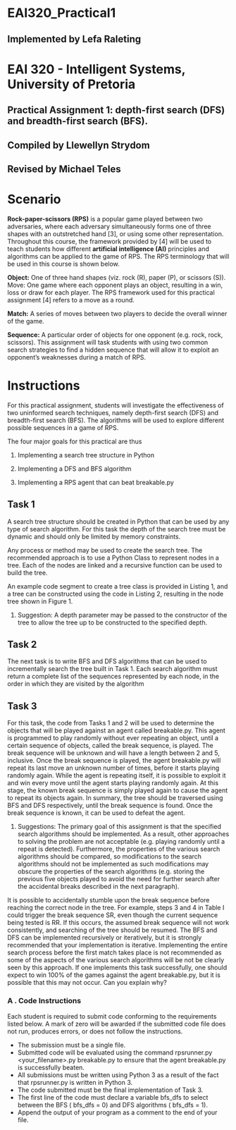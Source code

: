 # EAI320_Practical1
## Implemented by Lefa Raleting
# EAI 320 - Intelligent Systems, University of Pretoria
## Practical Assignment 1: depth-first search (DFS) and breadth-first search (BFS).
## Compiled by Llewellyn Strydom
## Revised by Michael Teles

# Scenario

**Rock-paper-scissors (RPS)** is a popular game played between two adversaries, where each
adversary simultaneously forms one of three shapes with an outstretched hand [3], or using
some other representation. Throughout this course, the framework provided by [4] will be
used to teach students how different **artificial intelligence (AI)** principles and algorithms can
be applied to the game of RPS.
The RPS terminology that will be used in this course is shown below.

**Object:** One of three hand shapes (viz. rock (R), paper (P), or scissors (S)).
Move: One game where each opponent plays an object, resulting in a win, loss or draw for
each player. The RPS framework used for this practical assignment [4] refers to a move
as a round.

**Match:** A series of moves between two players to decide the overall winner of the game.

**Sequence:** A particular order of objects for one opponent (e.g. rock, rock, scissors).
This assignment will task students with using two common search strategies to find a hidden
sequence that will allow it to exploit an opponent’s weaknesses during a match of RPS.

# Instructions
For this practical assignment, students will investigate the effectiveness of two uninformed
search techniques, namely depth-first search (DFS) and breadth-first search (BFS). The
algorithms will be used to explore different possible sequences in a game of RPS.

The four major goals for this practical are thus
1. Implementing a search tree structure in Python

2. Implementing a DFS and BFS algorithm

3. Implementing a RPS agent that can beat breakable.py

## Task 1
A search tree structure should be created in Python that can be used by any type of search
algorithm. For this task the depth of the search tree must be dynamic and should only be
limited by memory constraints.

Any process or method may be used to create the search tree. The recommended approach
is to use a Python Class to represent nodes in a tree. Each of the nodes are linked and a
recursive function can be used to build the tree.

An example code segment to create a tree class is provided in Listing 1, and a tree can be
constructed using the code in Listing 2, resulting in the node tree shown in Figure 1.
1) Suggestion: A depth parameter may be passed to the constructor of the tree to allow
the tree up to be constructed to the specified depth.

## Task 2
The next task is to write BFS and DFS algorithms that can be used to incrementally search
the tree built in Task 1. Each search algorithm must return a complete list of the sequences
represented by each node, in the order in which they are visited by the algorithm

## Task 3

For this task, the code from Tasks 1 and 2 will be used to determine the objects that
will be played against an agent called breakable.py. This agent is programmed to play
randomly without ever repeating an object, until a certain sequence of objects, called the
break sequence, is played. The break sequence will be unknown and will have a length
between 2 and 5, inclusive. Once the break sequence is played, the agent breakable.py will
repeat its last move an unknown number of times, before it starts playing randomly again.
While the agent is repeating itself, it is possible to exploit it and win every move until the
agent starts playing randomly again. At this stage, the known break sequence is simply played
again to cause the agent to repeat its objects again.
In summary, the tree should be traversed using BFS and DFS respectively, until the break
sequence is found. Once the break sequence is known, it can be used to defeat the agent.

1. Suggestions: The primary goal of this assignment is that the specified search algorithms
should be implemented. As a result, other approaches to solving the problem are not acceptable
(e.g. playing randomly until a repeat is detected). Furthermore, the properties of the various
search algorithms should be compared, so modifications to the search algorithms should not
be implemented as such modifications may obscure the properties of the search algorithms
(e.g. storing the previous five objects played to avoid the need for further search after the
accidental breaks described in the next paragraph).

It is possible to accidentally stumble upon the break sequence before reaching the correct
node in the tree. For example, steps 3 and 4 in Table I could trigger the break sequence
SR, even though the current sequence being tested is RR. If this occurs, the assumed break
sequence will not work consistently, and searching of the tree should be resumed.
The BFS and DFS can be implemented recursively or iteratively, but it is strongly
recommended that your implementation is iterative.
Implementing the entire search process before the first match takes place is not recommended
as some of the aspects of the various search algorithms will be not be clearly seen
by this approach.
If one implements this task successfully, one should expect to win 100% of the games
against the agent breakable.py, but it is possible that this may not occur. Can you explain
why?


### A . Code Instructions 
Each student is required to submit code conforming to the requirements listed below. A
mark of zero will be awarded if the submitted code file does not run, produces errors, or does
not follow the instructions.
* The submission must be a single file.
* Submitted code will be evaluated using the command
    rpsrunner.py <your_filename>.py breakable.py
to ensure that the agent breakable.py is successfully beaten.
* All submissions must be written using Python 3 as a result of the fact that rpsrunner.py
is written in Python 3.
* The code submitted must be the final implementation of Task 3.
* The first line of the code must declare a variable bfs_dfs to select between the BFS
( bfs_dfs = 0) and DFS algorithms ( bfs_dfs = 1).
* Append the output of your program as a comment to the end of your file.
